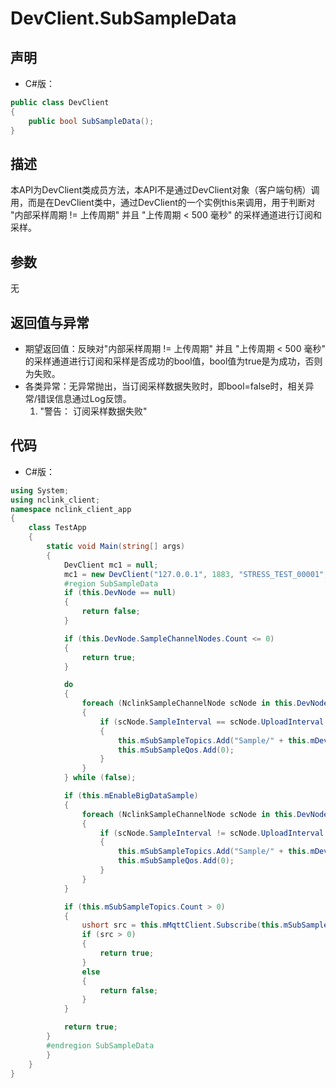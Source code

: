 # DevClient.SubSampleData

## 声明

- C#版：

```c#
public class DevClient
{
    public bool SubSampleData();
}
```

## 描述

​        本API为DevClient类成员方法，本API不是通过DevClient对象（客户端句柄）调用，而是在DevClient类中，通过DevClient的一个实例this来调用，用于判断对 "内部采样周期 != 上传周期" 并且 "上传周期 < 500 毫秒" 的采样通道进行订阅和采样。

## 参数

无

## 返回值与异常

- 期望返回值：反映对"内部采样周期 != 上传周期" 并且 "上传周期 < 500 毫秒" 的采样通道进行订阅和采样是否成功的bool值，bool值为true是为成功，否则为失败。
- 各类异常：无异常抛出，当订阅采样数据失败时，即bool=false时，相关异常/错误信息通过Log反馈。
  1. "警告： 订阅采样数据失败"

## 代码

- C#版：

```c#
using System;
using nclink_client;
namespace nclink_client_app
{
    class TestApp
    {
        static void Main(string[] args)
        {
            DevClient mc1 = null;
            mc1 = new DevClient("127.0.0.1", 1883, "STRESS_TEST_00001", false);
            #region SubSampleData
            if (this.DevNode == null)
            {
                return false;
            }

            if (this.DevNode.SampleChannelNodes.Count <= 0)
            {
                return true;
            }

            do
            {
                foreach (NclinkSampleChannelNode scNode in this.DevNode.SampleChannelNodes.Values)
                {
                    if (scNode.SampleInterval == scNode.UploadInterval && scNode.UploadInterval >= 500/*毫秒*/)
                    {
                        this.mSubSampleTopics.Add("Sample/" + this.mDevGuid + "/" + scNode.Id);
                        this.mSubSampleQos.Add(0);
                    }
                }
            } while (false);

            if (this.mEnableBigDataSample)
            {
                foreach (NclinkSampleChannelNode scNode in this.DevNode.SampleChannelNodes.Values)
                {
                    if (scNode.SampleInterval != scNode.UploadInterval || scNode.UploadInterval < 500/*毫秒*/)
                    {
                        this.mSubSampleTopics.Add("Sample/" + this.mDevGuid + "/" + scNode.Id);
                        this.mSubSampleQos.Add(0);
                    }
                }
            }

            if (this.mSubSampleTopics.Count > 0)
            {
                ushort src = this.mMqttClient.Subscribe(this.mSubSampleTopics.ToArray<string>(), this.mSubSampleQos.ToArray<byte>());
                if (src > 0)
                {
                    return true;
                }
                else
                {
                    return false;
                }
            }

            return true;
        }
        #endregion SubSampleData  
        }
    }
}
```

